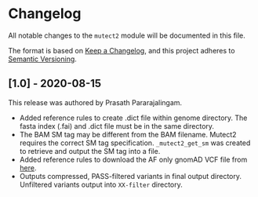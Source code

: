 # Changelog

All notable changes to the `mutect2` module will be documented in this file.

The format is based on [Keep a Changelog](https://keepachangelog.com/en/1.0.0/),
and this project adheres to [Semantic Versioning](https://semver.org/spec/v2.0.0.html).

## [1.0] - 2020-08-15

This release was authored by Prasath Pararajalingam.

- Added reference rules to create .dict file within genome directory. The fasta index (.fai) and .dict file must be in the same directory.
- The BAM SM tag may be different from the BAM filename. Mutect2 requires the correct SM tag specification. `_mutect2_get_sm` was created to retrieve and output the SM tag into a file.
- Added reference rules to download the AF only gnomAD VCF file from [here](ftp://gsapubftp-anonymous@ftp.broadinstitute.org/bundle/Mutect2/).
- Outputs compressed, PASS-filtered variants in final output directory. Unfiltered variants output into `XX-filter` directory.
